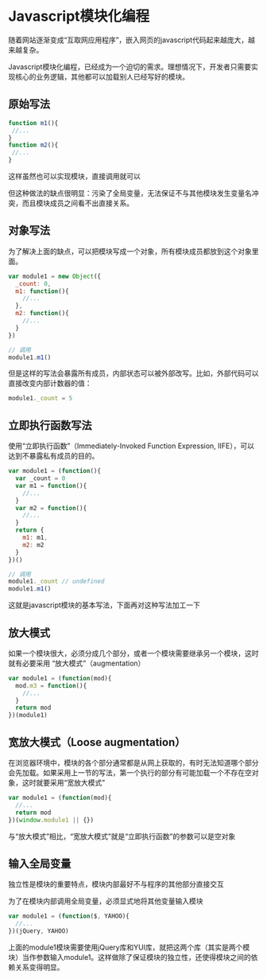 # Javascript模块化编程

随着网站逐渐变成“互取网应用程序”，嵌入网页的javascript代码起来越庞大，越来越复杂。

 Javascript模块化编程，已经成为一个迫切的需求。理想情况下，开发者只需要实现核心的业务逻辑，其他都可以加载别人已经写好的模块。

 ## 原始写法

 ```javascript
function m1(){
  //...
}
function m2(){
  //...
}
 ```

这样虽然也可以实现模块，直接调用就可以

但这种做法的缺点很明显：污染了全局变量，无法保证不与其他模块发生变量名冲突，而且模块成员之间看不出直接关系。

## 对象写法

为了解决上面的缺点，可以把模块写成一个对象，所有模块成员都放到这个对象里面。

```javascript
var module1 = new Object({
  _count: 0,
  m1: function(){
    //...
  },
  m2: function(){
    //...
  }
})

// 调用
module1.m1()
```
但是这样的写法会暴露所有成员，内部状态可以被外部改写。比如，外部代码可以直接改变内部计数器的值：
```javascript
module1._count = 5
```

## 立即执行函数写法

使用“立即执行函数”（Immediately-Invoked Function Expression, IIFE），可以达到不暴露私有成员的目的。

```javascript
var module1 = (function(){
  var _count = 0
  var m1 = function(){
    //...
  }
  var m2 = function(){
    //...
  }
  return {
    m1: m1,
    m2: m2
  }
})()

// 调用
module1._count // undefined
module1.m1()
```

这就是javascript模块的基本写法，下面再对这种写法加工一下

## 放大模式

如果一个模块很大，必须分成几个部分，或者一个模块需要继承另一个模块，这时就有必要采用 “放大模式”（augmentation）

```javascript
var module1 = (function(mod){
  mod.m3 = function(){
    //...
  }
  return mod
})(module1)
```

## 宽放大模式（Loose augmentation）

在浏览器环境中，模块的各个部分通常都是从网上获取的，有时无法知道哪个部分会先加载。如果采用上一节的写法，第一个执行的部分有可能加载一个不存在空对象，这时就要采用“宽放大模式”

```javascript
var module1 = (function(mod){
  //...
  return mod
})(window.module1 || {})
```

与“放大模式”相比，“宽放大模式”就是“立即执行函数”的参数可以是空对象

## 输入全局变量

独立性是模块的重要特点，模块内部最好不与程序的其他部分直接交互

为了在模块内部调用全局变量，必须显式地将其他变量输入模块

```javascript
var module1 = (function($, YAHOO){
  //...
})(jQuery, YAHOO)
```

上面的module1模块需要使用jQuery库和YUI库，就把这两个库（其实是两个模块）当作参数输入module1。这样做除了保证模块的独立性，还使得模块之间的依赖关系变得明显。